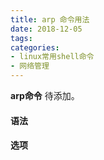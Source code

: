 ```yaml
---
title: arp 命令用法
date: 2018-12-05
tags:
categories: 
- linux常用shell命令
- 网络管理
---
```

**arp命令** 待添加。
<!-- more --> 
#### **语法**


#### **选项**
